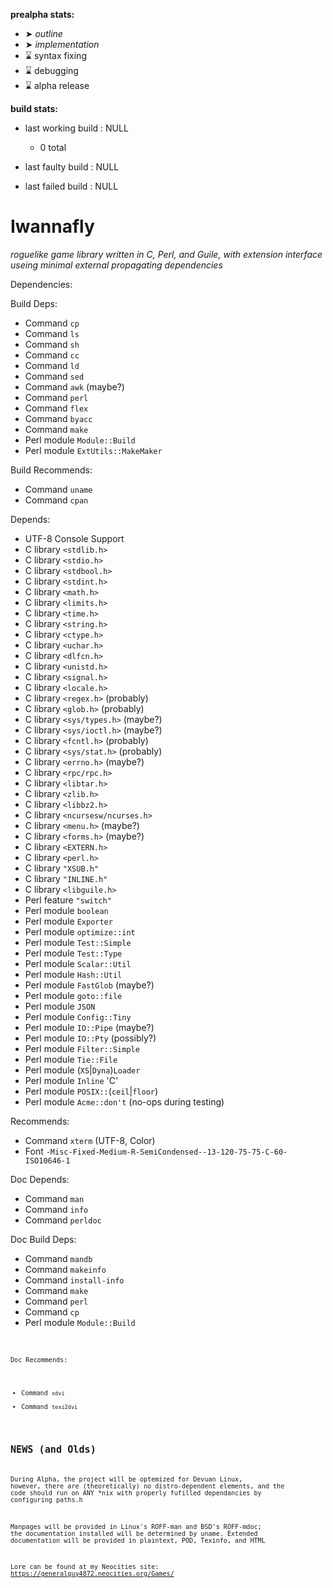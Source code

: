 **prealpha stats:**
- ➤ *outline*
- ➤ *implementation*
- ⌛ syntax fixing
- ⌛ debugging
- ⌛ alpha release

**build stats:**
- last working build : NULL
	- 0 total

- last faulty build : NULL
- last failed build : NULL

Iwannafly
=========
*roguelike game library written in C, Perl, and Guile, with extension interface useing minimal external propagating dependencies*

Dependencies:

Build Deps:
- Command <CODE>cp</CODE>
- Command <CODE>ls</CODE>
- Command <CODE>sh</CODE>
- Command <CODE>cc</CODE>
- Command <CODE>ld</CODE>
- Command <CODE>sed</CODE>
- Command <CODE>awk</CODE> (maybe?)
- Command <CODE>perl</CODE>
- Command <CODE>flex</CODE>
- Command <CODE>byacc</CODE>
- Command <CODE>make</CODE>
- Perl module <CODE>Module::Build</CODE>
- Perl module <CODE>ExtUtils::MakeMaker</CODE>

Build Recommends:
- Command <CODE>uname</CODE>
- Command <CODE>cpan</CODE>

Depends:
- UTF-8 Console Support
- C library <CODE>\<stdlib.h\></CODE>
- C library <CODE>\<stdio.h\></CODE>
- C library <CODE>\<stdbool.h\></CODE>
- C library <CODE>\<stdint.h\></CODE>
- C library <CODE>\<math.h\></CODE>
- C library <CODE>\<limits.h\></CODE>
- C library <CODE>\<time.h\></CODE>
- C library <CODE>\<string.h\></CODE>
- C library <CODE>\<ctype.h\></CODE>
- C library <CODE>\<uchar.h\></CODE>
- C library <CODE>\<dlfcn.h\></CODE>
- C library <CODE>\<unistd.h\></CODE>
- C library <CODE>\<signal.h\></CODE>
- C library <CODE>\<locale.h\></CODE>
- C library <CODE>\<regex.h\></CODE> (probably)
- C library <CODE>\<glob.h\></CODE> (probably)
- C library <CODE>\<sys/types.h\></CODE> (maybe?)
- C library <CODE>\<sys/ioctl.h\></CODE> (maybe?)
- C library <CODE>\<fcntl.h\></CODE> (probably)
- C library <CODE>\<sys/stat.h\></CODE> (probably)
- C library <CODE>\<errno.h\></CODE> (maybe?)
- C library <CODE>\<rpc/rpc.h\></CODE>
- C library <CODE>\<libtar.h\></CODE>
- C library <CODE>\<zlib.h\></CODE>
- C library <CODE>\<libbz2.h\></CODE>
- C library <CODE>\<ncursesw/ncurses.h\></CODE>
- C library <CODE>\<menu.h\></CODE> (maybe?)
- C library <CODE>\<forms.h\></CODE> (maybe?)
- C library <CODE>\<EXTERN.h\></CODE>
- C library <CODE>\<perl.h\></CODE>
- C library <CODE>"XSUB.h"</CODE>
- C library <CODE>"INLINE.h"</CODE>
- C library <CODE>\<libguile.h\></CODE>
- Perl feature <CODE>"switch"</CODE>
- Perl module <CODE>boolean</CODE>
- Perl module <CODE>Exporter</CODE>
- Perl module <CODE>optimize::int</CODE>
- Perl module <CODE>Test::Simple</CODE>
- Perl module <CODE>Test::Type</CODE>
- Perl module <CODE>Scalar::Util</CODE>
- Perl module <CODE>Hash::Util</CODE>
- Perl module <CODE>FastGlob</CODE> (maybe?)
- Perl module <CODE>goto::file</CODE>
- Perl module <CODE>JSON</CODE>
- Perl module <CODE>Config::Tiny</CODE>
- Perl module <CODE>IO::Pipe</CODE> (maybe?)
- Perl module <CODE>IO::Pty</CODE> (possibly?)
- Perl module <CODE>Filter::Simple</CODE>
- Perl module <CODE>Tie::File</CODE>
- Perl module (<CODE>XS</CODE>|<CODE>Dyna</CODE>)<CODE>Loader</CODE>
- Perl module <CODE>Inline</CODE> 'C'
- Perl module <CODE>POSIX::</CODE>(<CODE>ceil</CODE>|<CODE>floor</CODE>)
- Perl module <CODE>Acme::don't</CODE> (no-ops during testing)

Recommends:
- Command <CODE>xterm</CODE> (UTF-8, Color)
- Font <CODE>-Misc-Fixed-Medium-R-SemiCondensed--13-120-75-75-C-60-ISO10646-1</CODE>

Doc Depends:
- Command <CODE>man</CODE>
- Command <CODE>info</CODE>
- Command <CODE>perldoc</CODE>

Doc Build Deps:
- Command <CODE>mandb</CODE>
- Command <CODE>makeinfo</CODE>
- Command <CODE>install-info</CODE>
- Command <CODE>make</CODE>
- Command <CODE>perl</CODE>
- Command <CODE>cp</CODE>
- Perl module <CODE>Module::Build<CODE>

Doc Recommends:
- Command <CODE>xdvi</CODE>
- Command <CODE>texi2dvi</CODE>

NEWS (and Olds)
---------------

During Alpha, the project will be optemized for Devuan Linux, however,
there are (theoretically) no distro-dependent elements, and the code should
run on ANY *nix with properly fufilled dependancies by configuring paths.h

Manpages will be provided in Linux's ROFF-man and BSD's ROFF-mdoc;
the documentation installed will be determined by uname.
Extended documentation will be provided in plaintext, POD, Texinfo, and HTML

Lore can be found at my Neocities site:
https://generalguy4872.neocities.org/Games/
